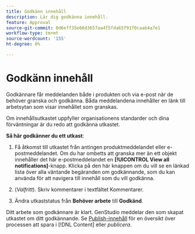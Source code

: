 ```yaml
---
title: Godkänn innehåll
description: Lär dig godkänna innehåll.
feature: Approval
source-git-commit: 0d6eff35e66d3657aa4f5fda65f91f0caab4a7e1
workflow-type: tm+mt
source-wordcount: '155'
ht-degree: 0%

---
```



# Godkänn innehåll

Godkännare får meddelanden både i produkten och via e-post när de behöver granska och godkänna. Båda meddelandena innehåller en länk till arbetsytan som visar innehållet som granskas.

Om innehållsutkastet uppfyller organisationens standarder och dina förväntningar är du redo att godkänna utkastet.

**Så här godkänner du ett utkast**:

1. Få åtkomst till utkastet från antingen produktmeddelandet eller e-postmeddelandet. Om du har ombetts att granska mer än ett objekt innehåller det här e-postmeddelandet en **[!UICONTROL View all notifications]**-knapp. Klicka på den här knappen om du vill se en länkad lista över alla väntande begäranden om godkännande, som du kan använda för att navigera till innehåll som du vill godkänna.

1. (_Valfritt_). Skriv kommentarer i textfältet Kommentarer.

1. Ändra utkaststatus från **Behöver arbete** till **Godkänd**.

Ditt arbete som godkännare är klart. GenStudio meddelar den som skapat utkastet om ditt godkännande. Se [Publish-innehåll](./publish-content.md) för en översikt över processen att spara i [!DNL Content] eller _publicera_.

